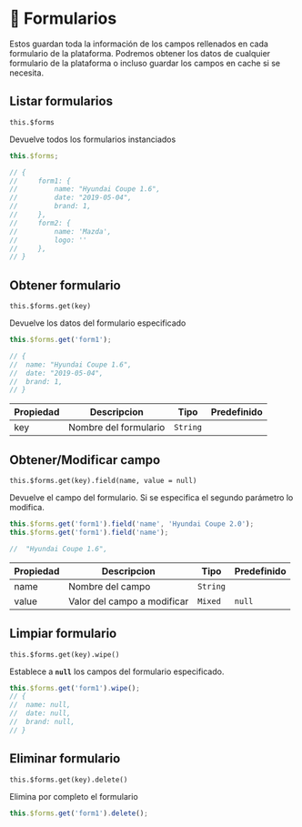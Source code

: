 # 📑 Formularios

Estos guardan toda la información de los campos rellenados en cada formulario de la plataforma. Podremos obtener los datos de cualquier formulario de la plataforma o incluso guardar los campos en cache si se necesita.

## Listar formularios
```this.$forms```

Devuelve todos los formularios instanciados

``` js
this.$forms;

// {
//     form1: {
//         name: "Hyundai Coupe 1.6",
//         date: "2019-05-04",
//         brand: 1,
//     },
//     form2: {
//         name: 'Mazda',
//         logo: ''
//     },
// }
```

## Obtener formulario
```this.$forms.get(key)```

Devuelve los datos del formulario especificado

``` js
this.$forms.get('form1');

// {
// 	name: "Hyundai Coupe 1.6",
// 	date: "2019-05-04",
// 	brand: 1,
// }
```

|Propiedad|Descripcion|Tipo|Predefinido|
|---------|---------|---------|---------|
|key|Nombre del formulario|```String```|<required></required>|


## Obtener/Modificar campo
```this.$forms.get(key).field(name, value = null)```

Devuelve el campo del formulario. Si se especifica el segundo parámetro lo modifica.

``` js
this.$forms.get('form1').field('name', 'Hyundai Coupe 2.0');
this.$forms.get('form1').field('name');

// 	"Hyundai Coupe 1.6",
```

|Propiedad|Descripcion|Tipo|Predefinido|
|---------|---------|---------|---------|
|name|Nombre del campo|```String```|<required />|
|value|Valor del campo a modificar|```Mixed```|```null```|


## Limpiar formulario
```this.$forms.get(key).wipe()```

Establece a **```null```** los campos del formulario especificado.

``` js
this.$forms.get('form1').wipe();
// {
// 	name: null,
// 	date: null,
// 	brand: null,
// }
```

## Eliminar formulario
```this.$forms.get(key).delete()```

Elimina por completo el formulario

``` js
this.$forms.get('form1').delete();
